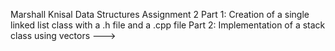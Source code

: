 Marshall Knisal
Data Structures
Assignment 2
Part 1: Creation of a single linked list class with a .h file and a .cpp file
Part 2: Implementation of a stack class using vectors
--->
